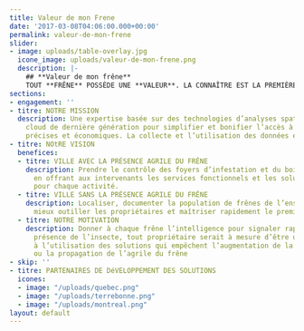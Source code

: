 ```yaml
---
title: Valeur de mon Frene
date: '2017-03-08T04:06:00.000+00:00'
permalink: valeur-de-mon-frene
slider:
- image: uploads/table-overlay.jpg
  icone_image: uploads/valeur-de-mon-frene.png
  description: |-
    ## **Valeur de mon frêne**
    TOUT **FRÊNE** POSSÈDE UNE **VALEUR**. LA CONNAÎTRE EST LA PREMIÈRE VICTOIRE FACE À L’AGRILE DU FRÊNE.
sections:
- engagement: ''
- titre: NOTRE MISSION
  description: Une expertise basée sur des technologies d’analyses spatiales et le
    cloud de dernière génération pour simplifier et bonifier l’accès à des décisions
    précises et économiques. La collecte et l’utilisation des données en temps réel.
- titre: NOtRE VISION
  benefices:
  - titre: VILLE AVEC LA PRÉSENCE AGRILE DU FRÊNE
    description: Prendre le contrôle des foyers d’infestation et du bois résiduel
      en offrant aux intervenants les services fonctionnels et les solutions précises
      pour chaque activité.
  - titre: VILLE SANS LA PRÉSENCE AGRILE DU FRÊNE
    description: Localiser, documenter la population de frênes de l’ensemble du territoire  pour
      mieux outiller les propriétaires et maîtriser rapidement le premier foyer d’infestation.
  - titre: NOTRE MOTIVATION
    description: Donner à chaque frêne l’intelligence pour signaler rapidement la
      présence de l’insecte, tout propriétaire serait à mesure d’être un acteur crédible
      à l’utilisation des solutions qui empêchent l’augmentation de la population
      ou la propagation de l’agrile du frêne
- skip: ''
- titre: PARTENAIRES DE DéVELOPPEMENT DES SOLUTIONS
  icones:
  - image: "/uploads/quebec.png"
  - image: "/uploads/terrebonne.png"
  - image: "/uploads/montreal.png"
layout: default
---
```

